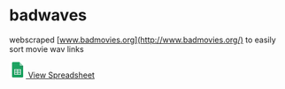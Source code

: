 # badwaves
webscraped [www.badmovies.org](http://www.badmovies.org/) to easily sort movie wav links


[![CSV - GS](gs.png) View Spreadsheet](https://docs.google.com/spreadsheets/d/1C0D_HLAEsvL3XcT-CToq0OUDzu3q9Id1fRY_CrTCGZQ)
